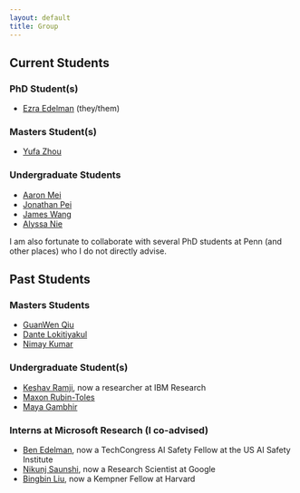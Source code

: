 ```yaml
---
layout: default
title: Group
---
```

## Current Students
### PhD Student(s)
* [Ezra Edelman](https://www.ezraedelman.com/) (they/them)

### Masters Student(s)
* [Yufa Zhou](https://masterzhou1.github.io/)

### Undergraduate Students
* [Aaron Mei](https://www.linkedin.com/in/aaron-mei-513b73a2)
* [Jonathan Pei](https://www.linkedin.com/in/jonathanpei)
* [James Wang](https://www.linkedin.com/in/jwang541)
* [Alyssa Nie](https://www.linkedin.com/in/alyssanie)

I am also fortunate to collaborate with several PhD students at Penn (and other places) who I do not directly advise.

## Past Students
### Masters Students
* [GuanWen Qiu](https://www.linkedin.com/in/guanwen-qiu-92b6651b0)
* [Dante Lokitiyakul](https://dante-hl.github.io/)
* [Nimay Kumar](https://nimaykumar.com/)

### Undergraduate Student(s)
* [Keshav Ramji](https://www.keshavramji.com/), now a researcher at IBM Research
* [Maxon Rubin-Toles](https://www.linkedin.com/in/max-rubin-toles)
* [Maya Gambhir](https://mayapalgambhir.com/)

### Interns at Microsoft Research (I co-advised)
* [Ben Edelman](https://benjaminedelman.com/), now a TechCongress AI Safety Fellow at the US AI Safety Institute  
* [Nikunj Saunshi](https://www.nikunjsaunshi.com/), now a Research Scientist at Google
* [Bingbin Liu](https://clarabing.github.io/), now a Kempner Fellow at Harvard
